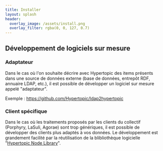 ```yaml
---
title: Installer
layout: splash
header:
  overlay_image: /assets/install.png
  overlay_filter: rgba(0, 0, 127, 0.7)
---
```


## Développement de logiciels sur mesure

### Adaptateur

Dans le cas où l'on souhaite décrire avec Hypertopic des items présents dans une source de données externe (base de données, entrepôt RDF, annuaire LDAP, etc.), il est possible de développer un logiciel sur mesure appelé "adaptateur".

Exemple : https://github.com/Hypertopic/ldap2hypertopic

### Client spécifique

Dans le cas où les traitements proposés par les clients du collectif (Porphyry, LaSuli, Agorae) sont trop génériques, il est possible de développer des clients plus adaptés à vos données. Le développement est grandement facilité par la réutilisation de la blibliothèque logicielle "[Hypertopic Node Library](https://www.npmjs.com/package/hypertopic)".
